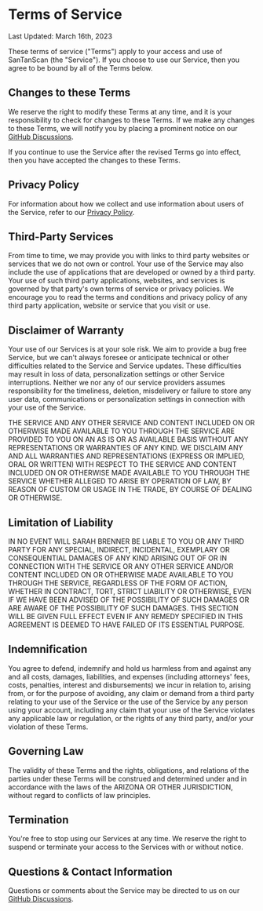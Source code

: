 # Terms of Service

Last Updated: March 16th, 2023

These terms of service ("Terms") apply to your access and use of SanTanScan (the "Service"). If you
choose to use our Service, then you agree to be bound by all of the Terms below.

## Changes to these Terms

We reserve the right to modify these Terms at any time, and it is your responsibility to
check for changes to these Terms. If we make any changes to these Terms, we will notify you by
placing a prominent notice on
our [GitHub Discussions](https://github.com/santansarah/ble-scanner/discussions).

If you continue to use the Service after the revised Terms go into effect, then you have accepted
the changes to these Terms.

## Privacy Policy

For information about how we collect and use information about users of the Service, refer to
our [Privacy Policy](PrivacyPolicy.md).

## Third-Party Services

From time to time, we may provide you with links to third party websites or services that we do not
own or control. Your use of the Service may also include the use of applications that are developed
or owned by a third party. Your use of such third party applications, websites, and services is
governed by that party's own terms of service or privacy policies. We encourage you to read the
terms and conditions and privacy policy of any third party application, website or service that you
visit or use.

## Disclaimer of Warranty

Your use of our Services is at your sole risk. We aim to provide a bug free Service, but we can't
always foresee or anticipate technical or
other difficulties related to the Service and Service updates. These difficulties may result in
loss of data, personalization settings or other Service interruptions. Neither we nor any of our
service
providers assumes responsibility for the timeliness, deletion, misdelivery or failure to store any
user data, communications or personalization settings in connection with your use of the Service.

THE SERVICE AND ANY OTHER SERVICE AND CONTENT INCLUDED ON OR OTHERWISE MADE AVAILABLE TO YOU THROUGH
THE SERVICE ARE PROVIDED TO YOU ON AN AS IS OR AS AVAILABLE BASIS WITHOUT ANY REPRESENTATIONS OR
WARRANTIES OF ANY KIND. WE DISCLAIM ANY AND ALL WARRANTIES AND REPRESENTATIONS (EXPRESS OR IMPLIED,
ORAL OR WRITTEN) WITH RESPECT TO THE SERVICE AND CONTENT INCLUDED ON OR OTHERWISE MADE AVAILABLE TO
YOU THROUGH THE SERVICE WHETHER ALLEGED TO ARISE BY OPERATION OF LAW, BY REASON OF CUSTOM OR USAGE
IN THE TRADE, BY COURSE OF DEALING OR OTHERWISE.

## Limitation of Liability

IN NO EVENT WILL SARAH BRENNER BE LIABLE TO YOU OR ANY THIRD PARTY FOR ANY SPECIAL, INDIRECT,
INCIDENTAL, EXEMPLARY OR CONSEQUENTIAL DAMAGES OF ANY KIND ARISING OUT OF OR IN CONNECTION WITH THE
SERVICE OR ANY OTHER SERVICE AND/OR CONTENT INCLUDED ON OR OTHERWISE MADE AVAILABLE TO YOU THROUGH
THE SERVICE, REGARDLESS OF THE FORM OF ACTION, WHETHER IN CONTRACT, TORT, STRICT LIABILITY OR
OTHERWISE, EVEN IF WE HAVE BEEN ADVISED OF THE POSSIBILITY OF SUCH DAMAGES OR ARE AWARE OF THE
POSSIBILITY OF SUCH DAMAGES. THIS SECTION WILL BE GIVEN
FULL EFFECT EVEN IF ANY REMEDY SPECIFIED IN THIS AGREEMENT IS DEEMED TO HAVE FAILED OF ITS ESSENTIAL
PURPOSE.

## Indemnification

You agree to defend, indemnify and hold us harmless from and against any and all costs, damages,
liabilities, and expenses (including attorneys' fees, costs, penalties, interest and disbursements)
we incur in relation to, arising from, or for the purpose of avoiding, any claim or demand from a
third party relating to your use of the Service or the use of the Service by any person using your
account, including any claim that your use of the Service violates any applicable law or regulation,
or the rights of any third party, and/or your violation of these Terms.

## Governing Law

The validity of these Terms and the rights, obligations, and relations of the parties under these
Terms will be construed and determined under and in accordance with the laws of the
ARIZONA OR OTHER JURISDICTION, without regard to conflicts of law principles.

## Termination

You're free to stop using our Services at any time. We reserve the right to suspend or terminate
your access to the Services with or without notice.

## Questions & Contact Information

Questions or comments about the Service may be directed to us on our
[GitHub Discussions](https://github.com/santansarah/ble-scanner/discussions).
